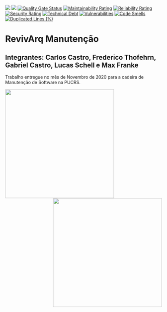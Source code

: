![](https://img.shields.io/badge/Status-Voando-brightgreen) 
![](https://img.shields.io/badge/Release-1.0-blue)
[![Quality Gate Status](https://sonarcloud.io/api/project_badges/measure?project=Lucas-Schell_RevivArq-manutencao&metric=alert_status)](https://sonarcloud.io/dashboard?id=Lucas-Schell_RevivArq-manutencao)
[![Maintainability Rating](https://sonarcloud.io/api/project_badges/measure?project=Lucas-Schell_RevivArq-manutencao&metric=sqale_rating)](https://sonarcloud.io/dashboard?id=Lucas-Schell_RevivArq-manutencao)
[![Reliability Rating](https://sonarcloud.io/api/project_badges/measure?project=Lucas-Schell_RevivArq-manutencao&metric=reliability_rating)](https://sonarcloud.io/dashboard?id=Lucas-Schell_RevivArq-manutencao)
[![Security Rating](https://sonarcloud.io/api/project_badges/measure?project=Lucas-Schell_RevivArq-manutencao&metric=security_rating)](https://sonarcloud.io/dashboard?id=Lucas-Schell_RevivArq-manutencao)
[![Technical Debt](https://sonarcloud.io/api/project_badges/measure?project=Lucas-Schell_RevivArq-manutencao&metric=sqale_index)](https://sonarcloud.io/dashboard?id=Lucas-Schell_RevivArq-manutencao)
[![Vulnerabilities](https://sonarcloud.io/api/project_badges/measure?project=Lucas-Schell_RevivArq-manutencao&metric=vulnerabilities)](https://sonarcloud.io/dashboard?id=Lucas-Schell_RevivArq-manutencao)
[![Code Smells](https://sonarcloud.io/api/project_badges/measure?project=Lucas-Schell_RevivArq-manutencao&metric=code_smells)](https://sonarcloud.io/dashboard?id=Lucas-Schell_RevivArq-manutencao)
[![Duplicated Lines (%)](https://sonarcloud.io/api/project_badges/measure?project=Lucas-Schell_RevivArq-manutencao&metric=duplicated_lines_density)](https://sonarcloud.io/dashboard?id=Lucas-Schell_RevivArq-manutencao)




# RevivArq Manutenção
## Integrantes: Carlos Castro, Frederico Thofehrn, Gabriel Castro, Lucas Schell e Max Franke

Trabalho entregue no mês de Novembro de 2020 para a cadeira de Manutenção de Software na PUCRS.

<img align="left" width="350" src="https://vestibulares2020.com/wp-content/uploads/2019/03/vestibular-pucrs-2020.png">
<img align="right" width="350" src="https://www.ages.pucrs.br/wp-content/uploads/2020/03/cropped-logo-age-sem-texto.png">






